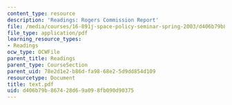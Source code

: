 ```yaml
---
content_type: resource
description: 'Readings: Rogers Commission Report'
file: /media/courses/16-891j-space-policy-seminar-spring-2003/d406b79b867428d69a098fb090d90375_text.pdf
file_type: application/pdf
learning_resource_types:
- Readings
ocw_type: OCWFile
parent_title: Readings
parent_type: CourseSection
parent_uid: 78e2d1e2-b86d-fa98-68e2-5d9dd854d109
resourcetype: Document
title: text.pdf
uid: d406b79b-8674-28d6-9a09-8fb090d90375
---
```

